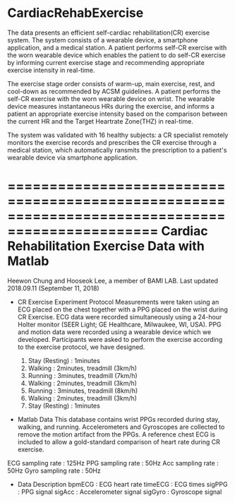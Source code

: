 # CardiacRehabExercise
The data presents an efficient self-cardiac rehabilitation(CR) exercise system. The system consists of a wearable device, a smartphone application, and a medical station. A patient performs self-CR exercise with the worn wearable device which enables the patient to do self-CR exercise by informing current exercise stage and recommending appropriate exercise intensity in real-time. 

The exercise stage order consists of warm-up, main exercise, rest, and cool-down as recommended by ACSM guidelines. A patient performs the self-CR exercise with the worn wearable device on wrist. The wearable device measures instantaneous HRs during the exercise, and informs a patient an appropriate exercise intensity based on the comparison between the current HR and the Target Heartrate Zone(THZ) in real-time. 

The system was validated with 16 healthy subjects: a CR specialist remotely monitors the exercise records and prescribes the CR exercise through a medical station, which automatically ransmits the prescription to a patient's wearable device via smartphone application. 


================================================================================================
Cardiac Rehabilitation Exercise Data with Matlab
================================================================================================
Heewon Chung and Hooseok Lee, a member of BAMI LAB.
Last updated 2018.09.11 (September 11, 2018)


- CR Exercise Experiment Protocol
Measurements were taken using an ECG placed on the chest together with a PPG placed on the wrist during CR Exercise. 
ECG data were recorded simultaneously using a 24-hour Holter monitor (SEER Light; GE Healthcare, Milwaukee, WI, USA). 
PPG and motion data were recorded using a wearable device which we developed. 
Participants were asked to perform the exercise according to the exercise protocol, we have designed. 
  1) Stay (Resting)      : 1minutes
  2) Walking             : 2minutes, treadmill (3km/h)
  3) Running             : 3minutes, treadmill (7km/h)
  4) Walking             : 2minutes, treadmill (3km/h)
  5) Running             : 3minutes, treadmill (8km/h)
  6) Walking             : 2minutes, treadmill (3km/h)
  7) Stay (Resting)      : 1minutes

- Matlab Data
This database contains wrist PPGs recorded during stay, walking, and running.
Accelerometers and Gyroscopes are collected to remove the motion artifact from the PPGs.
A reference chest ECG is included to allow a gold-standard comparison of heart rate during CR exercise.

ECG sampling rate : 125Hz
PPG sampling rate : 50Hz
Acc sampling rate : 50Hz
Gyro sampling rate : 50Hz

- Data Description
bpmECG    : ECG heart rate
timeECG   : ECG times
sigPPG    : PPG signal
sigAcc    : Accelerometer signal
sigGyro   : Gyroscope signal
